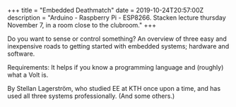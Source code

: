 +++
title = "Embedded Deathmatch"
date = 2019-10-24T20:57:00Z
description = "Arduino - Raspberry Pi - ESP8266.  Stacken lecture thursday November 7, in a room close to the clubroom."
+++

Do you want to sense or control something? An overview of three easy
and inexpensive roads to getting started with embedded systems;
hardware and software.

<!-- TEASER_END -->

Requirements: It helps if you know a programming language and
(roughly) what a Volt is.

By Stellan Lagerström, who studied EE at KTH once upon a time, and has
used all three systems professionally. (And some others.)

[the clubroom]: https://www.kth.se/places/room/id/dff6aecb-9ad4-43dd-9682-0b0cd3bac131
